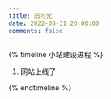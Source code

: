 ```yaml
---
title: 旧时光
date: 2022-08-31 20:00:00
comments: false
---
```


{% timeline 小站建设进程 %}

<!-- timeline 2023-6-8-->

1. 网站上线了

<!-- endtimeline -->


{% endtimeline %}
